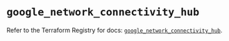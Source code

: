 # `google_network_connectivity_hub`

Refer to the Terraform Registry for docs: [`google_network_connectivity_hub`](https://registry.terraform.io/providers/hashicorp/google-beta/6.31.0/docs/resources/google_network_connectivity_hub).

